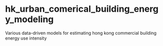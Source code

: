# hk_urban_comerical_building_energy_modeling
Various data-driven models for estimating hong kong commercial building energy use intensity 
